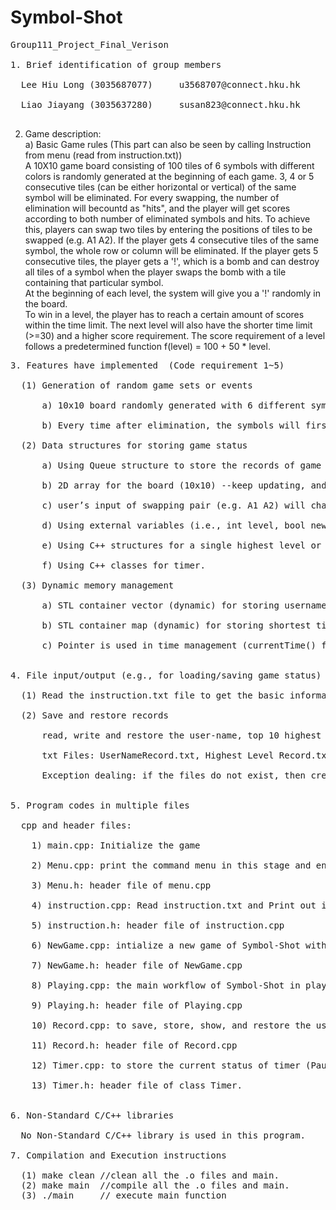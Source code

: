 # Symbol-Shot
<pre>
Group111_Project_Final_Verison <br />
1. Brief identification of group members<br />
  Lee Hiu Long (3035687077)		u3568707@connect.hku.hk<br />
  Liao Jiayang (3035637280)		susan823@connect.hku.hk<br />
</pre>
2. Game description:<br />
  a) Basic Game rules (This part can also be seen by calling Instruction from menu (read from instruction.txt))<br />
  A 10X10 game board consisting of 100 tiles of 6 symbols with different colors is randomly generated at the beginning of each game. 3, 4 or 5 consecutive tiles (can be either horizontal or vertical) of the same symbol will be eliminated. For every swapping, the number of elimination will becountd as "hits",  and the player will get scores according to both number of eliminated symbols and hits.
  To achieve this, players can swap two tiles by entering the positions of tiles to be swapped (e.g. A1 A2). If the player gets 4 consecutive tiles of the same symbol, the whole row or column will be eliminated. If the player gets 5 consecutive tiles, the player gets a '!', which is a bomb and can destroy all tiles of a symbol when the player swaps the bomb with a tile containing that particular symbol.<br />
    At the beginning of each level, the system will give you a '!' randomly in the board.<br />
  To win in a level, the player has to reach a certain amount of scores within the time limit. The next level will also have the shorter time limit (>=30) and a higher score requirement. The score requirement of a level follows a predetermined function f(level) = 100 + 50 * level.<br />
<pre>
3. Features have implemented  (Code requirement 1~5)<br />
  (1) Generation of random game sets or events<br />
      a) 10x10 board randomly generated with 6 different symbols <br />
      b) Every time after elimination, the symbols will first fall down and then randomly generate new symbols in the blank area. After that, the game will print the new board. <br />
  (2) Data structures for storing game status<br />
      a) Using Queue structure to store the records of game (Highest evel, Shortest time, and User name)<br />
      b) 2D array for the board (10x10) --keep updating, and will be generated randomly when level starts<br />
      c) user’s input of swapping pair (e.g. A1 A2) will change to indices in 2D array for internal interpretation<br />
      d) Using external variables (i.e., int level, bool newBoard...) to store the current game progress.<br />
      e) Using C++ structures for a single highest level or shortest time record.<br />
      f) Using C++ classes for timer.<br />
  (3) Dynamic memory management<br />
      a) STL container vector (dynamic) for storing username and top 10 higest level record, its functions are used, and its sorting algorithm is also used for the latter one.<br />
      b) STL container map (dynamic) for storing shortest time level record,with levels as the keys and ShortestTime structure as the values There is no level limit in our game, so the size of the map is dynamic.<br />
      c) Pointer is used in time management (currentTime() function in Timer.cpp)<br />
      
4. File input/output (e.g., for loading/saving game status)<br />
  (1) Read the instruction.txt file to get the basic information of Symbol-Shot. <br />
  (2) Save and restore records<br />
      read, write and restore the user-name, top 10 highest level, and short time of each level to txt files.<br />
      txt Files: UserNameRecord.txt, Highest Level Record.txt, Shortest Time Record.txt<br />
      Exception dealing: if the files do not exist, then create txt files for each saving.<br />
      
5. Program codes in multiple files<br />
  cpp and header files:<br />
    1) main.cpp: Initialize the game<br />
    2) Menu.cpp: print the command menu in this stage and enter the other part of Symbol-Shot according to user's input.<br />
    3) Menu.h: header file of menu.cpp<br />
    4) instruction.cpp: Read instruction.txt and Print out it in the console.<br />
    5) instruction.h: header file of instruction.cpp<br />
    6) NewGame.cpp: intialize a new game of Symbol-Shot with a new user name and some external variables.<br />
    7) NewGame.h: header file of NewGame.cpp<br />
    8) Playing.cpp: the main workflow of Symbol-Shot in playing stage.<br />
    9) Playing.h: header file of Playing.cpp<br />
    10) Record.cpp: to save, store, show, and restore the users' game records in Symbol-Shot. These records are saved in txt files, and can be accessed after quit the game.<br />
    11) Record.h: header file of Record.cpp<br />
    12) Timer.cpp: to store the current status of timer (Pause or not? Stop or not?) and return the time of every points.<br />
    13) Timer.h: header file of class Timer.<br />

6. Non-Standard C/C++ libraries<br />
  No Non-Standard C/C++ library is used in this program.
  
7. Compilation and Execution instructions<br />
  (1) make clean //clean all the .o files and main.
  (2) make main  //compile all the .o files and main.
  (3) ./main     // execute main function
</pre>

